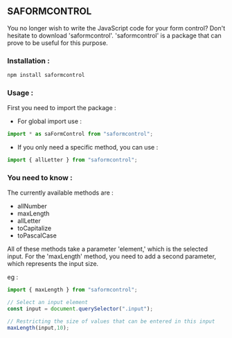 ## SAFORMCONTROL
You no longer wish to write the JavaScript code for your form control? Don't hesitate to download 'saformcontrol'. 'saformcontrol' is a package that can prove to be useful for this purpose.
### Installation :
```js
npm install saformcontrol
```
### Usage :
First you need to import the package :
- For global import use :
```js
import * as saFormControl from "saformcontrol";
```
- If you only need a specific method, you can use :
```js
import { allLetter } from "saformcontrol"; 
```
### You need to know :
The currently available methods are :
- allNumber
- maxLength
- allLetter
- toCapitalize
- toPascalCase

All of these methods take a parameter 'element,' which is the selected input. For the 'maxLength' method, you need to add a second parameter, which represents the input size.

eg :
```js
import { maxLength } from "saformcontrol";

// Select an input element
const input = document.querySelector(".input");

// Restricting the size of values that can be entered in this input
maxLength(input,10);

```
